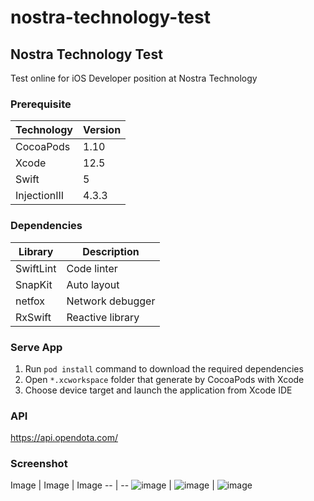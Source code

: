 # nostra-technology-test

## Nostra Technology Test

Test online for iOS Developer position at Nostra Technology

### Prerequisite

Technology | Version
-- | --
CocoaPods | 1.10
Xcode | 12.5
Swift | 5
InjectionIII | 4.3.3

### Dependencies

Library | Description
-- | --
SwiftLint | Code linter
SnapKit | Auto layout
netfox | Network debugger
RxSwift | Reactive library

### Serve App

1. Run `pod install` command to download the required dependencies
2. Open `*.xcworkspace` folder that generate by CocoaPods with Xcode
3. Choose device target and launch the application from Xcode IDE

### API

https://api.opendota.com/

### Screenshot

Image | Image | Image
-- | --
![image](/screenshots/1.png) | ![image](/screenshots/2.png) | ![image](/screenshots/3.png)
